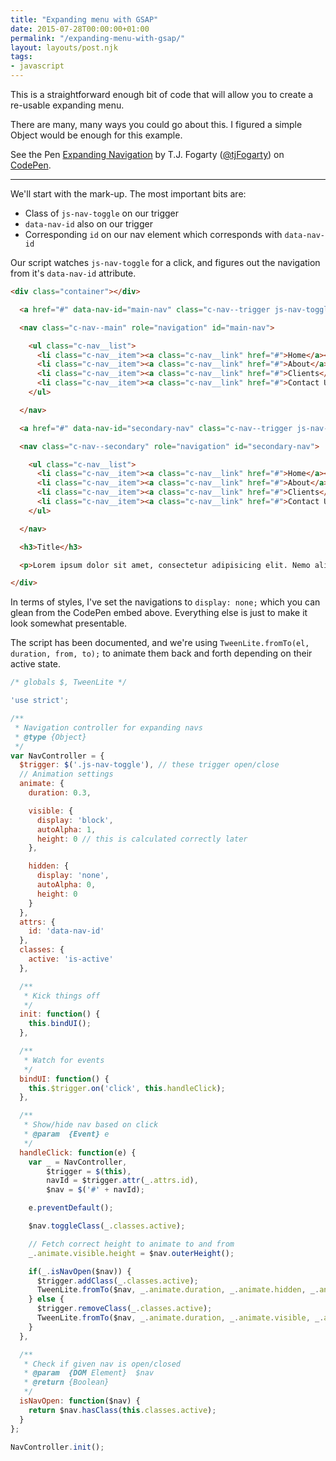 ```yaml
---
title: "Expanding menu with GSAP"
date: 2015-07-28T00:00:00+01:00
permalink: "/expanding-menu-with-gsap/"
layout: layouts/post.njk
tags:
- javascript
---
```


This is a straightforward enough bit of code that will allow you to create a re-usable expanding menu.

There are many, many ways you could go about this. I figured a simple Object would be enough for this example.

<p data-height="268" data-theme-id="0" data-slug-hash="MwzJdN" data-default-tab="result" data-user="tjFogarty" class="codepen">See the Pen <a href="http://codepen.io/tjFogarty/pen/MwzJdN/">Expanding Navigation</a> by T.J. Fogarty (<a href="http://codepen.io/tjFogarty">@tjFogarty</a>) on <a href="http://codepen.io">CodePen</a>.</p>
<script async src="//assets.codepen.io/assets/embed/ei.js"></script>

---

We'll start with the mark-up. The most important bits are:


- Class of `js-nav-toggle` on our trigger
- `data-nav-id` also on our trigger
- Corresponding `id` on our nav element which corresponds with `data-nav-id`

Our script watches `js-nav-toggle` for a click, and figures out the navigation from it's `data-nav-id` attribute.

``` html
<div class="container"></div>

  <a href="#" data-nav-id="main-nav" class="c-nav--trigger js-nav-toggle">Primary Menu</a>

  <nav class="c-nav--main" role="navigation" id="main-nav">

    <ul class="c-nav__list">
      <li class="c-nav__item"><a class="c-nav__link" href="#">Home</a></li>
      <li class="c-nav__item"><a class="c-nav__link" href="#">About</a></li>
      <li class="c-nav__item"><a class="c-nav__link" href="#">Clients</a></li>
      <li class="c-nav__item"><a class="c-nav__link" href="#">Contact Us</a></li>
    </ul>

  </nav>

  <a href="#" data-nav-id="secondary-nav" class="c-nav--trigger js-nav-toggle">Secondary Menu</a>

  <nav class="c-nav--secondary" role="navigation" id="secondary-nav">

    <ul class="c-nav__list">
      <li class="c-nav__item"><a class="c-nav__link" href="#">Home</a></li>
      <li class="c-nav__item"><a class="c-nav__link" href="#">About</a></li>
      <li class="c-nav__item"><a class="c-nav__link" href="#">Clients</a></li>
      <li class="c-nav__item"><a class="c-nav__link" href="#">Contact Us</a></li>
    </ul>

  </nav>

  <h3>Title</h3>

  <p>Lorem ipsum dolor sit amet, consectetur adipisicing elit. Nemo aliquid sunt rerum dignissimos voluptatem ex blanditiis nisi consequatur repudiandae quisquam quos error quam optio, dicta nesciunt neque, et reiciendis omnis.</p>

</div>
```

In terms of styles, I've set the navigations to `display: none;` which you can glean from the CodePen embed above. Everything else is just to make it look somewhat presentable.

The script has been documented, and we're using `TweenLite.fromTo(el, duration, from, to);` to animate them back and forth depending on their active state.

``` js
/* globals $, TweenLite */

'use strict';

/**
 * Navigation controller for expanding navs
 * @type {Object}
 */
var NavController = {
  $trigger: $('.js-nav-toggle'), // these trigger open/close
  // Animation settings
  animate: {
    duration: 0.3,

    visible: {
      display: 'block',
      autoAlpha: 1,
      height: 0 // this is calculated correctly later
    },

    hidden: {
      display: 'none',
      autoAlpha: 0,
      height: 0
    }
  },
  attrs: {
    id: 'data-nav-id'
  },
  classes: {
    active: 'is-active'
  },

  /**
   * Kick things off
   */
  init: function() {
    this.bindUI();
  },

  /**
   * Watch for events
   */
  bindUI: function() {
    this.$trigger.on('click', this.handleClick);
  },

  /**
   * Show/hide nav based on click
   * @param  {Event} e
   */
  handleClick: function(e) {
    var _ = NavController,
        $trigger = $(this),
        navId = $trigger.attr(_.attrs.id),
        $nav = $('#' + navId);

    e.preventDefault();

    $nav.toggleClass(_.classes.active);

    // Fetch correct height to animate to and from
    _.animate.visible.height = $nav.outerHeight();

    if(_.isNavOpen($nav)) {
      $trigger.addClass(_.classes.active);
      TweenLite.fromTo($nav, _.animate.duration, _.animate.hidden, _.animate.visible);
    } else {
      $trigger.removeClass(_.classes.active);
      TweenLite.fromTo($nav, _.animate.duration, _.animate.visible, _.animate.hidden);
    }
  },

  /**
   * Check if given nav is open/closed
   * @param  {DOM Element}  $nav
   * @return {Boolean}
   */
  isNavOpen: function($nav) {
    return $nav.hasClass(this.classes.active);
  }
};

NavController.init();
```
